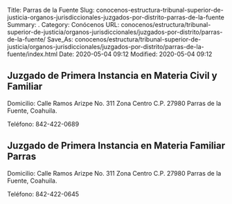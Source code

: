 Title: Parras de la Fuente
Slug: conocenos-estructura-tribunal-superior-de-justicia-organos-jurisdiccionales-juzgados-por-distrito-parras-de-la-fuente
Summary: .
Category: Conócenos
URL: conocenos/estructura/tribunal-superior-de-justicia/organos-jurisdiccionales/juzgados-por-distrito/parras-de-la-fuente/
Save_As: conocenos/estructura/tribunal-superior-de-justicia/organos-jurisdiccionales/juzgados-por-distrito/parras-de-la-fuente/index.html
Date: 2020-05-04 09:12
Modified: 2020-05-04 09:12



## Juzgado de Primera Instancia en Materia Civil y Familiar

Domicilio: Calle Ramos Arizpe No. 311 Zona Centro C.P. 27980 Parras de la Fuente, Coahuila.

Teléfono: 842-422-0689

## Juzgado de Primera Instancia en Materia Familiar Parras

Domicilio: Calle Ramos Arizpe No. 311 Zona Centro C.P. 27980 Parras de la Fuente, Coahuila.

Teléfono: 842-422-0645



